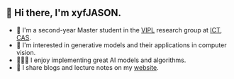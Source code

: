 ## 👋 Hi there, I'm xyfJASON.

 - 🔭 I'm a second-year Master student in the [VIPL](http://vipl.ict.ac.cn/en) research group at [ICT](http://www.ict.ac.cn/), [CAS](https://english.cas.cn/).
 - 🌱 I'm interested in generative models and their applications in computer vision.
 - 👨🏻‍💻 I enjoy implementing great AI models and algorithms.
 - 📝 I share blogs and lecture notes on my [website](https://xyfjason.top).
